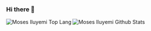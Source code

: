 ### Hi there 👋

<!--
**mozaicdb/mozaicdb** is a ✨ _special_ ✨ repository because its `README.md` (this file) appears on your GitHub profile.

Here are some ideas to get you started:

- 🔭 I’m currently working on a food Restraunt website
- 🌱 I’m currently learning JavaScript
- 👯 I’m looking to collaborate on ...
- 🤔 I’m looking for help with ...
- 💬 Ask me about ...
- 📫 How to reach me: ...
- 😄 Pronouns: ...
- ⚡ Fun fact: ...
-->

<img alt="Moses Iluyemi Github Stats" src="https://github-readme-stats.vercel.app/api?username=mozaicdb&show_icons=true&hide_border=true&theme=radical"/>
<img align="left" alt="Moses Iluyemi Top Lang" src="https://github-readme-stats.vercel.app/api/top-langs/?username=mozaicdb&layout=compact&theme=radical" />

